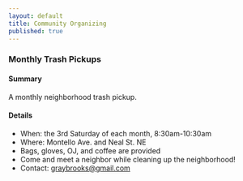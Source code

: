 ```yaml
---
layout: default
title: Community Organizing
published: true
---
```


### Monthly Trash Pickups

#### Summary

A monthly neighborhood trash pickup.  

#### Details 

* When: the 3rd Saturday of each month, 8:30am-10:30am
* Where: Montello Ave. and Neal St. NE
* Bags, gloves, OJ, and coffee are provided 
* Come and meet a neighbor while cleaning up the neighborhood!  
* Contact: graybrooks@gmail.com
